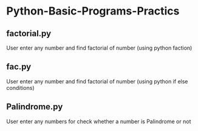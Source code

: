 # Python-Basic-Programs-Practics

## factorial.py 

User enter any number and find factorial of number (using python faction)

## fac.py

User enter any number and find factorial of number (using python if else conditions)

## Palindrome.py

User enter any numbers for check whether a number is Palindrome or not

